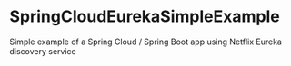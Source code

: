 # SpringCloudEurekaSimpleExample
Simple example of a Spring Cloud / Spring Boot app using Netflix Eureka discovery service
